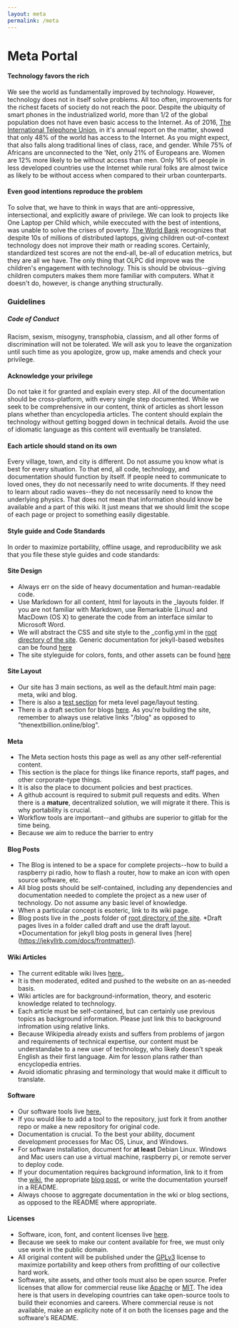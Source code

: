 ```yaml
---
layout: meta
permalink: /meta
---
```

# Meta Portal



#### Technology favors the rich

We see the world as fundamentally improved by technology. However, technology does not in itself solve problems. All too often, improvements for the richest facets of society do not reach the poor. Despite the ubiquity of smart phones in the industrialized world, more than 1/2 of the global population does not have even basic access to the Internet. As of 2016, [The International Telephone Union](http://www.itu.int/en/ITU-D/Statistics/Documents/facts/ICTFactsFigures2016.pdf), in it's annual report on the matter, showed that only 48% of the world has access to the Internet. As you might expect, that also falls along traditional lines of class, race, and gender. While 75% of Africans are unconnected to the 'Net, only 21% of Europeans are. Women are 12% more likely to be without access than men. Only 16% of people in less developed countries use the Internet while rural folks are almost twice as likely to be without access when compared to their urban counterparts.

#### Even good intentions reproduce the problem

To solve that, we have to think in ways that are anti-oppressive, intersectional, and explicitly aware of privilege. We can look to projects like One Laptop per Child which, while execcuted with the best of intentions, was unable to solve the crises of poverty. [The World Bank](https://blogs.worldbank.org/impactevaluations/one-laptop-per-child-is-not-improving-reading-or-math-but-are-we-learning-enough-from-these-evaluati) recognizes that despite 10s of millions of distributed laptops, giving children out-of-context technology does not improve their math or reading scores. Certainly, standardized test scores are not the end-all, be-all of education metrics, but they are all we have. The only thing that OLPC did improve was the children's engagement with technology. This is should be obvious--giving children computers makes them more familiar with computers. What it doesn't do, however, is change anything structurally.

### Guidelines


##### Code of Conduct
Racism, sexism, misogyny, transphobia, classism, and all other forms of discrimination will not be tolerated. We will ask you to leave the organization until such time as you apologize, grow up, make amends and check your privilege.

#### Acknowledge your privilege
Do not take it for granted and explain every step. All of the documentation should be cross-platform, with every single step documented. While we seek to be comprehensive in our content, think of articles as short lesson plans whether than encyclopedia articles. The content should explain the technology without getting bogged down in technical details. Avoid the use of idiomatic language as this content will eventually be translated.

#### Each article should stand on its own
Every village, town, and city is different. Do not assume you know what is best for every situation. To that end, all code, technology, and documentation should function by itself. If people need to communicate to loved ones, they do not necessarily need to write documents. If they need to learn about radio waves--they do not necessarily need to know the underlying physics. That does not mean that information should know be available and a part of this wiki. It just means that we should limit the scope of each page or project to something easily digestable. 

#### Style guide and Code Standards
In order to maximize portability, offline usage, and reproducibility we ask that you file these style guides and code standards:

#### Site Design
* Always err on the side of heavy documentation and human-readable code. 
* Use Markdown for all content, html for layouts in the _layouts folder. If you are not familiar with Markdown, use Remarkable (Linux) and MacDown (OS X) to generate the code from an interface similar to Microsoft Word. 
* We will abstract the CSS and site style to the _config.yml in the [root directory of the site](github.com/thenextbilliononline/thenextbillion.online). Generic documentation for jekyll-based websites can be found [here](https://jekyllrb.com/docs/github-pages/) 
* The site styleguide for colors, fonts, and other assets can be found [here](/style-guide) 

#### Site Layout

* Our site has 3 main sections, as well as the default.html main page: meta, wiki and blog.
* There is also a [test section](/test) for meta level page/layout testing. 
* There is a draft section for blogs [here](/blog/draft). As you're building the site, remember to always use relative links "/blog" as opposed to "thenextbillion.online/blog".


#### Meta
* The Meta section hosts this page as well as any other self-referential content. 
* This section is the place for things like finance reports, staff pages, and other corporate-type things.
* It is also the place to document policies and best practices.
* A github account is required to submit pull requests and edits. When there is a **mature**, decentralized solution, we will migrate it there. This is why portability is crucial.
* Workflow tools are important--and githubs are superior to gitlab for the time being.
* Because we aim to reduce the barrier to entry


#### Blog Posts
* The Blog is intened to be a space for complete projects--how to build a raspberry pi radio, how to flash a router, how to make an icon with open source software, etc.  
* All blog posts should be self-contained, including any dependencies and documentation needed to complete the project as a new user of technology. Do not assume any basic level of knowledge. 
* When a particular concept is esoteric, link to its wiki page.
* Blog posts live in the _posts folder of [root directory of the site](github.com/thenextbilliononline). 
*Draft pages lives in a folder called draft and use the draft layout.
*Documentation for jekyll blog posts in general lives [here] (https://jekyllrb.com/docs/frontmatter/). 


#### Wiki Articles
* The current editable wiki lives [here.](https://github.com/thenextbilliononline/thenextbillion.online/wiki). 
* It is then moderated, edited and pushed to the website on an as-needed basis. 
* Wiki articles are for background-information, theory, and esoteric knowledge related to technology.
* Each article must be self-contained, but can certainly use previous topics as background information. Please just link this to background infromation using relative links.
* Because Wikipedia already exists and suffers from problems of jargon and requirements of technical expertise, our content must be understandabe to a new user of technology, who likely doesn't speak English as their first language. Aim for lesson plans rather than encyclopedia entries.
* Avoid idiomatic phrasing and terminology that would make it difficult to translate.


#### Software
* Our software tools live [here.](https://github.com/thenextbilliononline) 
* If you would like to add a tool to the repository, just fork it from another repo or make a new repository for original code.
* Documentation is crucial. To the best your ability, document development processes for Mac OS, Linux, and Windows.
* For software installation, document for **at least** Debian Linux. Windows and Mac users can use a virtual machine, raspberry pi, or remote server to deploy code. 
* If your documentation requires background information, link to it from the [wiki](https://github.com/thenextbilliononline/thenextbillion.online/wiki), the appropriate [blog post](/blog), or write the documentation yourself in a README.
* Always choose to aggregate documentation in the wki or blog sections, as opposed to the README where appropriate.


#### Licenses
* Software, icon, font, and content licenses live [here](/licenses). 
* Because we seek to make our content available for free, we must only use work in the public domain. 
* All original content will be published under the [GPLv3](/licenses/GPLv3.md) license to maximize portability and keep others from profitting of our collective hard work.
* Software, site assets, and other tools must also be open source. Prefer licenses that allow for commercial reuse like [Apache](/licenses/Apache.md) or [MIT](/licenses/MIT.md). The idea here is that users in developing countries can take open-source tools to build their economies and careers. Where commercial reuse is not available, make an explicity note of it on both the licenses page and the software's README.


